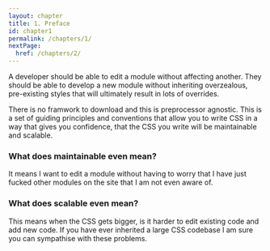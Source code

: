 ```yaml
---
layout: chapter
title: 1. Preface
id: chapter1
permalink: /chapters/1/
nextPage:
  href: /chapters/2/
---
```


A developer should be able to edit a module without affecting another. They should be able to develop a new module without inheriting overzealous, pre-existing styles that will ultimately result in lots of overrides.

There is no framwork to download and this is preprocessor agnostic. This is a set of guiding principles and conventions that allow you to write CSS in a way that gives you confidence, that the CSS you write will be maintainable and scalable.

### What does maintainable even mean?

It means I want to edit a module without having to worry that I have just fucked other modules on the site that I am not even aware of.

### What does scalable even mean?

This means when the CSS gets bigger, is it harder to edit existing code and add new code. If you have ever inherited a large CSS codebase I am sure you can sympathise with these problems.
